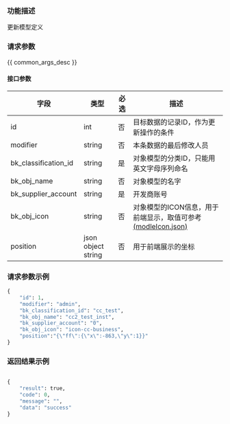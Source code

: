 ### 功能描述

更新模型定义

### 请求参数

{{ common_args_desc }}

#### 接口参数

| 字段                |  类型              | 必选   |  描述                                   |
|---------------------|--------------------|--------|-----------------------------------------|
| id                  | int                | 否     | 目标数据的记录ID，作为更新操作的条件    |
| modifier            | string             | 否     | 本条数据的最后修改人员    |
| bk_classification_id| string             | 是     | 对象模型的分类ID，只能用英文字母序列命名|
| bk_obj_name         | string             | 否     | 对象模型的名字                          |
| bk_supplier_account | string             | 是     | 开发商账号                              |
| bk_obj_icon         | string             | 否     | 对象模型的ICON信息，用于前端显示，取值可参考[(modleIcon.json)](/static/esb/api_docs/res/cc/modleIcon.json)|
| position            | json object string | 否     | 用于前端展示的坐标                      |



### 请求参数示例

```python
{
    "id": 1,
    "modifier": "admin",
    "bk_classification_id": "cc_test",
    "bk_obj_name": "cc2_test_inst",
    "bk_supplier_account": "0",
    "bk_obj_icon": "icon-cc-business",
    "position":"{\"ff\":{\"x\":-863,\"y\":1}}"
}
```

### 返回结果示例

```python

{
    "result": true,
    "code": 0,
    "message": "",
    "data": "success"
}
```
